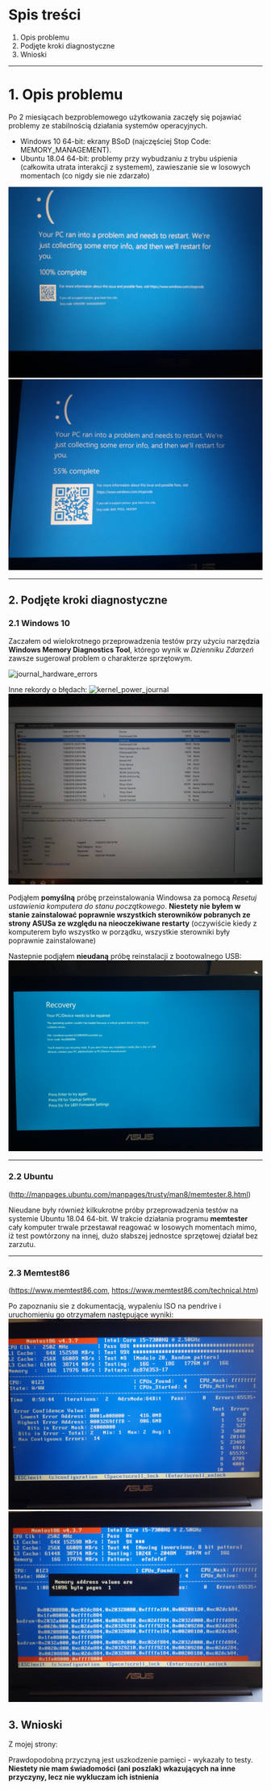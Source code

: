 # Spis treści
1. Opis problemu
2. Podjęte kroki diagnostyczne
3. Wnioski

---

# 1. Opis problemu

Po 2 miesiącach bezproblemowego użytkowania zaczęły się pojawiać problemy ze stabilnością działania systemów operacyjnych.

* Windows 10 64-bit: ekrany BSoD (najczęściej  Stop Code: MEMORY_MANAGEMENT).
* Ubuntu 18.04 64-bit: problemy przy wybudzaniu z trybu uśpienia (całkowita utrata interakcji z systemem), zawieszanie sie w losowych momentach (co nigdy sie nie zdarzało)

![memory_management_bsod](screenshots/memory_management_bsod.jpg)
![bad_pool_bsod](screenshots/bad_pool_bsod.jpg)

---

## 2. Podjęte kroki diagnostyczne

### 2.1 Windows 10

Zaczałem od wielokrotnego przeprowadzenia testów przy użyciu narzędzia **Windows Memory Diagnostics Tool**, którego wynik w _Dzienniku Zdarzeń_ zawsze sugerował problem o charakterze sprzętowym.

![journal_hardware_errors](screenshots/journal_hardware_errors.jpg)

Inne rekordy o błędach:
![kernel_power_journal](screenshots/kernel_power_journal.jpg)
![unexpected_shutdown_journal](screenshots/unexpected_shutdown_journal.jpg)

Podjąłem **pomyślną** próbę przeinstalowania Windowsa za pomocą _Resetuj ustawienia komputera do stanu początkowego_.
**Niestety nie byłem w stanie zainstalować poprawnie wszystkich sterowników pobranych ze strony ASUSa ze względu na nieoczekiwane restarty** (oczywiście kiedy z komputerem było wszystko w porządku, wszystkie sterowniki były poprawnie zainstalowane)

Nastepnie podjąłem **nieudaną** próbę reinstalacji z bootowalnego USB:
![recovery_ramdisk_error](screenshots/recovery_ramdisk_error.jpg)                     

---

### 2.2 Ubuntu
(http://manpages.ubuntu.com/manpages/trusty/man8/memtester.8.html)

Nieudane były również kilkukrotne próby przeprowadzenia testów na systemie Ubuntu 18.04 64-bit.
W trakcie działania programu **memtester** cały komputer trwale przestawał reagować w losowych momentach mimo, iż test powtórzony na innej, dużo słabszej jednostce sprzętowej działał bez zarzutu.

---

### 2.3 Memtest86
(https://www.memtest86.com, https://www.memtest86.com/technical.htm)

Po zapoznaniu sie z dokumentacją, wypaleniu ISO na pendrive i uruchomieniu go otrzymałem następujące wyniki:
![memtest_full](screenshots/memtest_full.jpg)
![memtest_alternative](screenshots/memtest_alternative.jpg)

## 3. Wnioski

Z mojej strony:

Prawdopodobną przyczyną jest uszkodzenie pamięci - wykazały to testy.
**Niestety nie mam świadomości (ani poszlak) wkazujących na inne przyczyny, lecz nie wykluczam ich istnienia**


